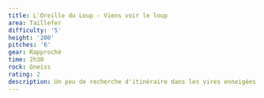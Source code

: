 ```yaml
---
title: L'Oreille du Loup - Viens voir le loup
area: Taillefer
difficulty: '5'
height: '200'
pitches: '6'
gear: Rapproché
time: 2h30
rock: Gneiss
rating: 2
description: Un peu de recherche d'itinéraire dans les vires enneigées.
---
```


